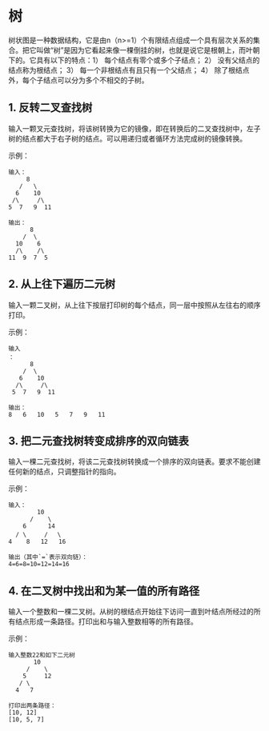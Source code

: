 
# 树

树状图是一种数据结构，它是由n（n>=1）个有限结点组成一个具有层次关系的集合。把它叫做“树”是因为它看起来像一棵倒挂的树，也就是说它是根朝上，而叶朝下的。它具有以下的特点：1） 每个结点有零个或多个子结点； 2） 没有父结点的结点称为根结点； 3） 每一个非根结点有且只有一个父结点； 4） 除了根结点外，每个子结点可以分为多个不相交的子树。


## 1. 反转二叉查找树

输入一颗叉元查找树，将该树转换为它的镜像，即在转换后的二叉查找树中，左子树的结点都大于右子树的结点。可以用递归或者循环方法完成树的镜像转换。 

示例：
```
输入：
     8
   /   \
  6    10
 /\     /\
5  7   9  11

输出：
      8
    /  \
  10    6
  /\    /\
11  9  7  5
```


## 2. 从上往下遍历二元树

输入一颗二叉树，从上往下按层打印树的每个结点，同一层中按照从左往右的顺序打印。

示例：
```
输入：
      8
    /  \
   6    10
  /\     /\
 5  7   9  11

输出：
8   6   10   5   7   9   11
```


## 3. 把二元查找树转变成排序的双向链表

输入一棵二元查找树，将该二元查找树转换成一个排序的双向链表。要求不能创建任何新的结点，只调整指针的指向。

示例：
```
输入：
        10
      /    \
    6      14
  / \     /　 \
4    8   12   16

输出（其中`=`表示双向链）：
4=6=8=10=12=14=16
```


## 4. 在二叉树中找出和为某一值的所有路径

输入一个整数和一棵二叉树。从树的根结点开始往下访问一直到叶结点所经过的所有结点形成一条路径。打印出和与输入整数相等的所有路径。

示例：
```
输入整数22和如下二元树
       10
     /    \
    5     12
   / \
  4   7 

打印出两条路径：
[10, 12]
[10, 5, 7]
```

